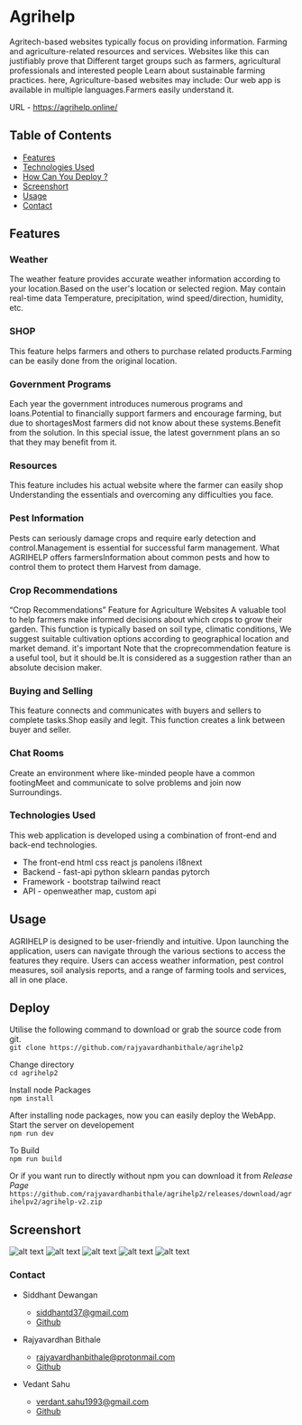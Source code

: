 # Agrihelp
Agritech-based websites typically focus on providing information.
Farming and agriculture-related resources and services. Websites like this can justifiably prove that
Different target groups such as farmers, agricultural professionals and interested people
Learn about sustainable farming practices. here,
Agriculture-based websites may include: Our web app is available in multiple languages.Farmers easily understand it.

URL - https://agrihelp.online/

## Table of Contents
- [Features](#features) 
- [Technologies Used](#technologies-used)
- [How Can You Deploy ?](#Deploy)
- [Screenshort](#Screenshort) 
- [Usage](#usage)
- [Contact](#contact)


## Features 

 ### Weather 
  The weather feature provides accurate weather information according to your location.Based on the user's location or selected region. May contain real-time data Temperature, precipitation, wind speed/direction, humidity, etc.

### SHOP 
 This feature helps farmers and others to purchase related products.Farming can be easily done from the original location.

### Government Programs 
 Each year the government introduces numerous programs and loans.Potential to financially support farmers and encourage farming, but due to shortagesMost farmers did not know about these systems.Benefit from the solution. In this special issue, the latest government plans an so that they may benefit from it.

### Resources 
 This feature includes his actual website where the farmer can easily shop Understanding the essentials and overcoming any difficulties you face.

### Pest Information 

 Pests can seriously damage crops and require early detection and control.Management is essential for successful farm management. What AGRIHELP offers farmersInformation about common pests and how to control them to protect them Harvest from damage.

### Crop Recommendations 
“Crop Recommendations” Feature for Agriculture Websites A valuable tool to help farmers make informed decisions about which crops to grow their garden. This function is typically based on soil type, climatic conditions, We suggest suitable cultivation options according to geographical location and market demand. it's important Note that the croprecommendation feature is a useful tool, but it should be.It is considered as a suggestion rather than an absolute decision maker.
### Buying and Selling 

 This feature connects and communicates with buyers and sellers to complete tasks.Shop easily and legit. This function creates a link between buyer and seller.
### Chat Rooms
 Create an environment where like-minded people have a common footingMeet and communicate to solve problems and join now Surroundings.

 ### Technologies Used
This web application is developed using a combination of front-end and back-end technologies. 
* The front-end html css react js panolens i18next
* Backend - fast-api python sklearn pandas pytorch
* Framework  - bootstrap tailwind react
*  API - openweather map, custom api

## Usage
AGRIHELP is designed to be user-friendly and intuitive. Upon launching the application, users can navigate through the various sections to access the features they require. Users can access weather information, pest control measures, soil analysis reports, and a range of farming tools and services, all in one place.

## Deploy
Utilise the following command to download or grab the source code from git.\
``` git clone https://github.com/rajyavardhanbithale/agrihelp2 ``` 

Change directory\
``` cd agrihelp2 ```


Install node Packages\
```npm install ```

After installing node packages, now you can easily deploy the WebApp.\
Start the server on developement\
``` npm run dev ``` 

To Build\
``` npm run build ```


Or if you want run to directly without npm you can download it from *Release Page*\
``` https://github.com/rajyavardhanbithale/agrihelp2/releases/download/agrihelpv2/agrihelp-v2.zip ``` 

## Screenshort
![alt text](/image/image1.png)
![alt text](/image/image5.png)
![alt text](/image/image2.png)
![alt text](/image/image3.png)
![alt text](/image/image4.png)



### Contact 
- Siddhant Dewangan
    * siddhantd37@gmail.com 
    * [Github](https://github.com/sidd-beast25)

- Rajyavardhan Bithale
    * rajyavardhanbithale@protonmail.com 
    * [Github](https://github.com/rajyavardhanbithale)

- Vedant Sahu
    * verdant.sahu1993@gmail.com 
    * [Github](https://github.com/vedantxtrem)

